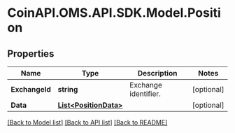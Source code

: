 # CoinAPI.OMS.API.SDK.Model.Position
## Properties

Name | Type | Description | Notes
------------ | ------------- | ------------- | -------------
**ExchangeId** | **string** | Exchange identifier. | [optional] 
**Data** | [**List&lt;PositionData&gt;**](PositionData.md) |  | [optional] 

[[Back to Model list]](../README.md#documentation-for-models) [[Back to API list]](../README.md#documentation-for-api-endpoints) [[Back to README]](../README.md)

